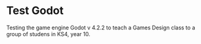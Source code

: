 # Test Godot

Testing the game engine Godot v 4.2.2 to teach a Games Design class to a group of studens in KS4, year 10.
